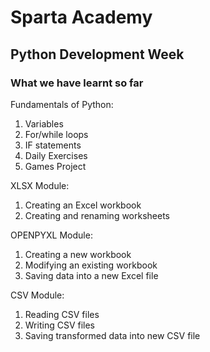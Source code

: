 # Sparta Academy

## Python Development Week

### What we have learnt so far

Fundamentals of Python: 
1. Variables
2. For/while loops
3. IF statements
4. Daily Exercises
5. Games Project

XLSX Module:
1. Creating an Excel workbook 
2. Creating and renaming worksheets

OPENPYXL Module:
1. Creating a new workbook
2. Modifying an existing workbook
3. Saving data into a new Excel file

CSV Module:
1. Reading CSV files
2. Writing CSV files
3. Saving transformed data into new CSV file